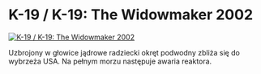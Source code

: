 K-19 / K-19: The Widowmaker 2002 
=============
[![K-19 / K-19: The Widowmaker 2002 ](http://vidos.pl/images/player.gif)](http://vidos.pl/k-19-k-19-the-widowmaker-2002)

 Uzbrojony w głowice jądrowe radziecki okręt podwodny zbliża się do wybrzeża USA. Na pełnym morzu następuje awaria reaktora.
